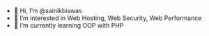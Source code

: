 - 👋 Hi, I’m @sainikbiswas
- 👀 I’m interested in Web Hosting, Web Security, Web Performance
- 🌱 I’m currently learning OOP with PHP


<!---
sainikbiswas/sainikbiswas is a ✨ special ✨ repository because its `README.md` (this file) appears on your GitHub profile.
You can click the Preview link to take a look at your changes.
--->
